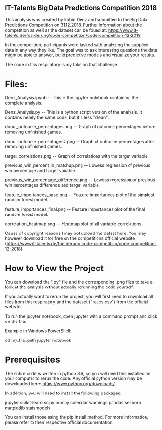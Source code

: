 ## IT-Talents Big Data Predictions Competition 2018

This analysis was created by Robin Denz and submitted to the Big Data Predictions Competition on 31.12.2018.
Further information about the competition as well as the dataset can be found at: https://www.it-talents.de/foerderung/code-competition/code-competition-12-2018

In the competition, participants were tasked with analyzing the supplied data in any way they like. The goal was to ask interesting questions the data might be able to answer, build predictive models and visualize your results.

The code in this respiratory is my take on that challenge.

# Files:

Denz_Analysis.ipynb -- This is the jupyter notebook containing the complete analysis.

Denz_Analysis.py    -- This is a python script version of the analysis. It contains nearly the same code, but it's less "clean".

donut_outcome_percentages.png -- Graph of outcome percentages before removing unfinished games.

donut_outcome_percentages2.png -- Graph of outcome percentages after removing unfinished games.

target_correlations.png -- Graph of correlations with the target variable.

previous_win_percent_in_matchup.png -- Lowess regression of previous win percentage and target variable.

previous_win_percentage_difference.png -- Lowess regression of previous win percentages difference and target variable.

feature_importances_base.png -- Feature importances plot of the simplest random forest model.

feature_importances_final.png -- Feature importances plot of the final random forest model.

correlation_heatmap.png -- Heatmap plot of all variable correlations.

Cause of copyright reasons I may not upload the datset here. You may however download it for free on the competitions official website (https://www.it-talents.de/foerderung/code-competition/code-competition-12-2018).

# How to View the Project

You can download the ".py" file and the corresponding .png files to take a look at the analysis without actually rerunning the code yourself.

If you actually want to rerun the project, you will first need to download all files from this respiratory and the dataset ("races.csv") from the official website.

To run the jupyter notebook, open jupyter with a command prompt and click on the file.

Example in Windows PowerShell:

cd my_file_path
jupyter notebook

# Prerequisites

The entire code is written in python 3.6, so you will need this installed on your computer to rerun the code.
Any official python version may be downloaded here: https://www.python.org/downloads/

In addition, you will need to install the following packages:

jupyter
scikit-learn
scipy
numpy
calendar
warnings
pandas
seaborn
matplotlib
statsmodels

You can install those using the pip install method. For more information, please refer to their respective official documentation.
